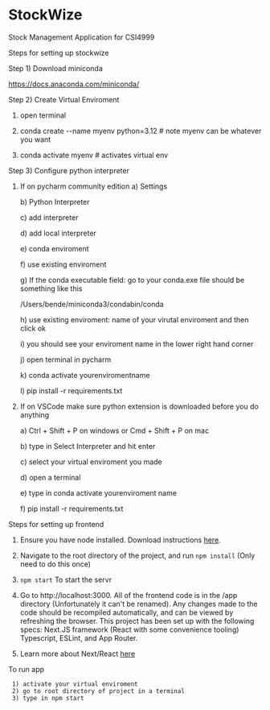 # StockWize
Stock Management Application for CSI4999


Steps for setting up stockwize 

Step 1) Download miniconda

https://docs.anaconda.com/miniconda/

Step 2) Create Virtual Enviroment

   1) open terminal
      
   2) conda create --name myenv python=3.12 # note myenv can be whatever you want
      
   3) conda activate myenv # activates virtual env

Step 3) Configure python interpreter 

  1) If on pycharm community edition
     a) Settings
     
     b) Python Interpreter
     
     c) add interpreter
     
     d) add local interpreter
     
     e) conda enviroment
     
     f) use existing enviroment
     
     g) If the conda executable field: go to your conda.exe file should be something like this
       
      /Users/bende/miniconda3/condabin/conda
     
     h) use existing enviroment: name of your virutal enviroment and then click ok
     
     i) you should see your enviroment name in the lower right hand corner
     
     j) open terminal in pycharm
     
     k) conda activate yourenviromentname
     
     l) pip install -r requirements.txt

  3) If on VSCode
     make sure python extension is downloaded before you do anything
     
     a) Ctrl + Shift + P on windows or Cmd + Shift + P on mac
     
     b) type in Select Interpreter and hit enter
     
     c) select your virtual enviroment you made
     
     d) open a terminal
     
     e) type in conda activate yourenviroment name
     
     f) pip install -r requirements.txt

Steps for setting up frontend

   1) Ensure you have node installed. Download instructions [here](https://nodejs.org/en/download/package-manager).

   2) Navigate to the root directory of the project, and run `npm install` (Only need to do this once)
   
   3) `npm start` To start the servr

   4) Go to http://localhost:3000. All of the frontend code is in the /app directory (Unfortunately it can't be renamed). Any changes made to the code should be recompiled automatically, and can be viewed by refreshing the browser. This project has been set up with the following specs: Next.JS framework (React with some convenience tooling) Typescript, ESLint, and App Router. 

   5) Learn more about Next/React [here](https://nextjs.org/docs/getting-started/project-structure)


To run app

     1) activate your virtual enviroment 
     2) go to root directory of project in a terminal
     3) type in npm start